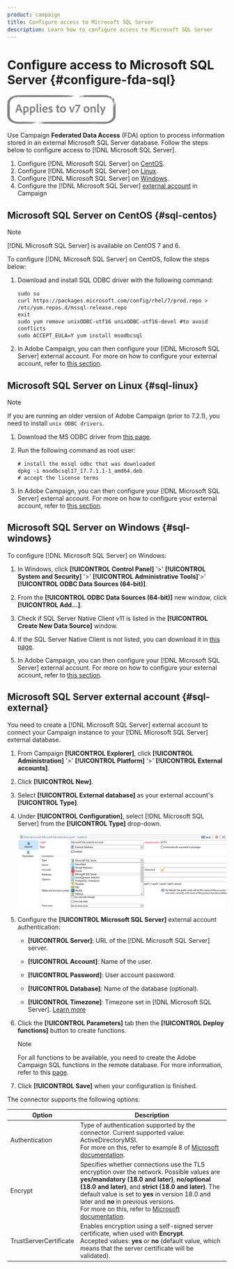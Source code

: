 ```yaml
---
product: campaign
title: Configure access to Microsoft SQL Server
description: Learn how to configure access to Microsoft SQL Server
---
```

# Configure access to Microsoft SQL Server {#configure-fda-sql}

![](../../assets/v7-only.svg)

Use Campaign **Federated Data Access** (FDA) option to process information stored in an external Microsoft SQL Server database. Follow the steps below to configure access to [!DNL Microsoft SQL Server].

1. Configure [!DNL Microsoft SQL Server] on [CentOS](#sql-centos).
1. Configure [!DNL Microsoft SQL Server] on [Linux](#sql-linux).
1. Configure [!DNL Microsoft SQL Server] on [Windows](#sql-windows).
1. Configure the [!DNL Microsoft SQL Server] [external account](#sql-external) in Campaign

## Microsoft SQL Server on CentOS {#sql-centos}

>[!NOTE]
>
> [!DNL Microsoft SQL Server] is available on CentOS 7 and 6.

To configure [!DNL Microsoft SQL Server] on CentOS, follow the steps below:

1. Download and install SQL ODBC driver with the following command:

    ``` 
    sudo su
    curl https://packages.microsoft.com/config/rhel/7/prod.repo > /etc/yum.repos.d/mssql-release.repo
    exit
    sudo yum remove unixODBC-utf16 unixODBC-utf16-devel #to avoid conflicts
    sudo ACCEPT_EULA=Y yum install msodbcsql
    ``` 

1. In Adobe Campaign, you can then configure your [!DNL Microsoft SQL Server] external account. For more on how to configure your external account, refer to [this section](#sql-external).

## Microsoft SQL Server on Linux {#sql-linux}

>[!NOTE]
>
> If you are running an older version of Adobe Campaign (prior to 7.2.1), you need to install `unix ODBC drivers`.

1. Download the MS ODBC driver from [this page](https://packages.microsoft.com/ubuntu/16.04/prod/pool/main/m/msodbcsql17/).

1. Run the following command as root user:

    ``` 
    # install the mssql odbc that was downloaded
    dpkg -i msodbcsql17_17.7.1.1-1_amd64.deb
    # accept the license terms
    ``` 

1. In Adobe Campaign, you can then configure your [!DNL Microsoft SQL Server] external account. For more on how to configure your external account, refer to [this section](#sql-external).

## Microsoft SQL Server on Windows {#sql-windows}

To configure [!DNL Microsoft SQL Server] on Windows:

1. In Windows, click **[!UICONTROL Control Panel]** '>' **[!UICONTROL System and Security]** '>' **[!UICONTROL Administrative Tools]**'>' **[!UICONTROL ODBC Data Sources (64-bit)]**.

1. From the **[!UICONTROL ODBC Data Sources (64-bit)]** new window, click **[!UICONTROL Add...]**.

1. Check if SQL Server Native Client v11 is listed in the **[!UICONTROL Create New Data Source]** window.

1. If the SQL Server Native Client is not listed, you can download it in [this page](https://www.microsoft.com/en-my/download/details.aspx?id=36434).

1. In Adobe Campaign, you can then configure your [!DNL Microsoft SQL Server] external account. For more on how to configure your external account, refer to [this section](#sql-external).

## Microsoft SQL Server external account {#sql-external}

You need to create a [!DNL Microsoft SQL Server] external account to connect your Campaign instance to your [!DNL Microsoft SQL Server] external database.

1. From Campaign **[!UICONTROL Explorer]**, click **[!UICONTROL Administration]** '>' **[!UICONTROL Platform]** '>' **[!UICONTROL External accounts]**.

1. Click **[!UICONTROL New]**.

1. Select **[!UICONTROL External database]** as your external account's **[!UICONTROL Type]**.

1. Under **[!UICONTROL Configuration]**, select [!DNL Microsoft SQL Server] from the **[!UICONTROL Type]** drop-down.

    ![](assets/sql.png)

1. Configure the **[!UICONTROL Microsoft SQL Server]** external account authentication:

    * **[!UICONTROL Server]**: URL of the [!DNL Microsoft SQL Server] server.

    * **[!UICONTROL Account]**: Name of the user.

    * **[!UICONTROL Password]**: User account password.

    * **[!UICONTROL Database]**: Name of the database (optional).

    * **[!UICONTROL Timezone]**: Timezone set in [!DNL Microsoft SQL Server]. [Learn more](https://docs.microsoft.com/en-us/sql/t-sql/functions/current-timezone-transact-sql?view=sql-server-ver15)

1. Click the **[!UICONTROL Parameters]** tab then the **[!UICONTROL Deploy functions]** button to create functions.

    >[!NOTE]
    >
    >For all functions to be available, you need to create the Adobe Campaign SQL functions in the remote database. For more information, refer to this [page](../../configuration/using/adding-additional-sql-functions.md).

1. Click **[!UICONTROL Save]** when your configuration is finished.

The connector supports the following options:

| Option   |  Description |
|---|---|
|  Authentication | Type of authentication supported by the connector. Current supported value: ActiveDirectoryMSI. <br> For more on this, refer to example 8 of [Microsoft documentation](https://docs.microsoft.com/en-us/sql/connect/odbc/using-azure-active-directory?view=sql-server-ver15#example-connection-strings).|
|  Encrypt |  Specifies whether connections use the TLS encryption over the network. Possible values are **yes/mandatory (18.0 and later)**, **no/optional (18.0 and later)**, and **strict (18.0 and later)**. The default value is set to **yes** in version 18.0 and later and **no** in previous versions. <br>For more on this, refer to [Microsoft documentation](https://docs.microsoft.com/en-us/sql/connect/odbc/dsn-connection-string-attribute?view=azure-sqldw-latest#encrypt). |
|  TrustServerCertificate | Enables encryption using a self-signed server certificate, when used with **Encrypt**. <br>Accepted values: **yes** or **no** (default value, which means that the server certificate will be validated).|

